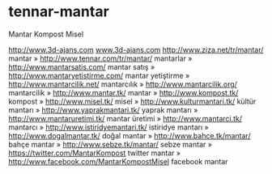 tennar-mantar
=============

Mantar Kompost Misel

http://www.3d-ajans.com www.3d-ajans.com 
 http://www.ziza.net/tr/mantar/ mantar  »
 http://www.tennar.com/tr/mantar/ mantarlar  »
 http://www.mantarsatis.com/ mantar satış  »
 http://www.mantaryetistirme.com/ mantar yetiştirme  »
 http://www.mantarcilik.net/ mantarcılık  »
 http://www.mantarcilik.org/ mantarcilik  »
 http://www.mantar.tk/ mantar  »
 http://www.kompost.tk/ kompost  »
 http://www.misel.tk/ misel  »
 http://www.kulturmantari.tk/ kültür mantarı  »
 http://www.yaprakmantari.tk/ yaprak mantarı  »
 http://www.mantaruretimi.tk/ mantar üretimi  »
 http://www.mantarci.tk/ mantarcı  »
 http://www.istiridyemantari.tk/ istiridye mantarı  »
 http://www.dogalmantar.tk/ doğal mantar  »
 http://www.bahce.tk/mantar/ bahçe mantar  »
 http://www.sebze.tk/mantar/ sebze mantar  »
 https://twitter.com/MantarKompost twitter mantar  »
 http://www.facebook.com/MantarKompostMisel facebook mantar

